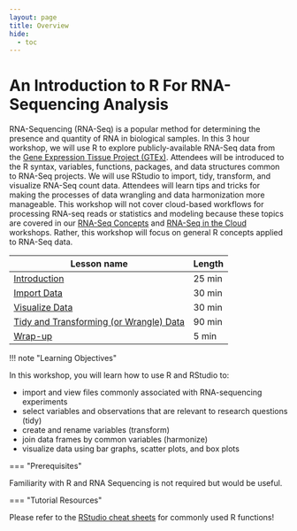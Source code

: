 ```yaml
---
layout: page
title: Overview
hide:
  - toc
---
```


An Introduction to R For RNA-Sequencing Analysis
================================================

RNA-Sequencing (RNA-Seq) is a popular method for
determining the presence and quantity of RNA in biological samples. In
this 3 hour workshop, we will use R to explore publicly-available
RNA-Seq data from the [Gene Expression Tissue Project
(GTEx)](https://gtexportal.org/home/). Attendees will be introduced to
the R syntax, variables, functions, packages, and data structures common
to RNA-Seq projects. We will use RStudio to import, tidy, transform, and
visualize RNA-Seq count data. Attendees will learn tips and tricks for
making the processes of data wrangling and data harmonization more
manageable. This workshop will not cover cloud-based workflows for
processing RNA-seq reads or statistics and modeling because these topics
are covered in our [RNA-Seq Concepts](https://osf.io/kj5av/) and
[RNA-Seq in the
Cloud](https://github.com/nih-cfde/rnaseq-in-the-cloud/blob/stable/rnaseq-workflow.pdf)
workshops. Rather, this workshop will focus on general R concepts
applied to RNA-Seq data. 

| Lesson name | Length |
| --- | --- | 
| [Introduction](./intro.md) | 25 min |
| [Import Data](./import.md) | 30 min |
| [Visualize Data](./visualize.md) | 30 min |
| [Tidy and Transforming (or Wrangle) Data](./wrangle.md) | 90 min |
| [Wrap-up](./wrapup.md) | 5 min |

!!! note "Learning Objectives"

In this workshop, you will learn how to use R and RStudio to:

-   import and view files commonly associated with RNA-sequencing
    experiments
-   select variables and observations that are relevant to research
    questions (tidy)
-   create and rename variables (transform)
-   join data frames by common variables (harmonize)
-   visualize data using bar graphs, scatter plots, and box plots


=== "Prerequisites"

Familiarity with R and RNA Sequencing is not required but would be
useful.

=== "Tutorial Resources"

Please refer to the [RStudio cheat sheets](https://www.rstudio.com/resources/cheatsheets/) for commonly used R functions!
